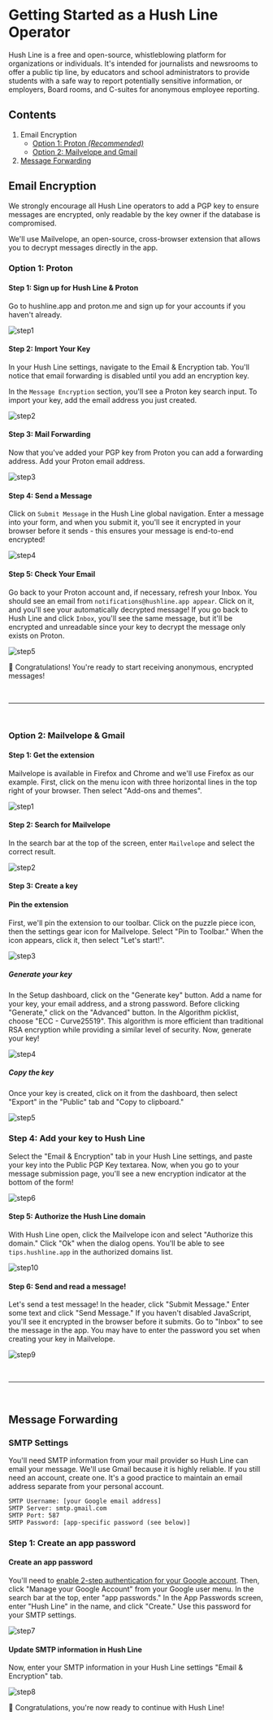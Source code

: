# Getting Started as a Hush Line Operator

Hush Line is a free and open-source, whistleblowing platform for organizations or individuals. It's intended for journalists and newsrooms to offer a public tip line, by educators and school administrators to provide students with a safe way to report potentially sensitive information, or employers, Board rooms, and C-suites for anonymous employee reporting.

## Contents

1. Email Encryption
   - [Option 1: Proton _(Recommended)_](#option-1-proton)
   - [Option 2: Mailvelope and Gmail](#option-2-mailvelope--gmail)
2. [Message Forwarding](#message-forwarding)

## Email Encryption

We strongly encourage all Hush Line operators to add a PGP key to ensure messages are encrypted, only readable by the key owner if the database is compromised. 

We'll use Mailvelope, an open-source, cross-browser extension that allows you to decrypt messages directly in the app.

### Option 1: Proton

#### Step 1: Sign up for Hush Line & Proton 

Go to hushline.app and proton.me and sign up for your accounts if you haven't already.

![step1](https://github.com/user-attachments/assets/0832d37e-a7d3-4394-9761-3b25a41550e4)

#### Step 2: Import Your Key

In your Hush Line settings, navigate to the Email & Encryption tab. You'll notice that email forwarding is disabled until you add an encryption key.

In the `Message Encryption` section, you'll see a Proton key search input. To import your key, add the email address you just created. 

![step2](https://github.com/user-attachments/assets/1925c5b9-48ad-4572-bd24-205b54bb3e27)

#### Step 3: Mail Forwarding

Now that you've added your PGP key from Proton you can add a forwarding address. Add your Proton email address.

![step3](https://github.com/user-attachments/assets/193cddb2-d472-40c1-8c40-79c7733a18e1)

#### Step 4: Send a Message

Click on `Submit Message` in the Hush Line global navigation. Enter a message into your form, and when you submit it, you'll see it encrypted in your browser before it sends - this ensures your message is end-to-end encrypted!

![step4](https://github.com/user-attachments/assets/50c81fb7-b40e-4579-b480-1ebe084975e8)

#### Step 5: Check Your Email

Go back to your Proton account and, if necessary, refresh your Inbox. You should see an email from `notifications@hushline.app appear`. Click on it, and you'll see your automatically decrypted message! If you go back to Hush Line and click `Inbox`, you'll see the same message, but it'll be encrypted and unreadable since your key to decrypt the message only exists on Proton.

![step5](https://github.com/user-attachments/assets/3a7ad652-825f-4f1d-bf3e-8175e8f96e8e)

🎉 Congratulations! You're ready to start receiving anonymous, encrypted messages!

<br>

----------

<br>

### Option 2: Mailvelope & Gmail

#### Step 1: Get the extension

Mailvelope is available in Firefox and Chrome and we'll use Firefox as our example. First, click on the menu icon with three horizontal lines in the top right of your browser. Then select "Add-ons and themes".

![step1](https://github.com/user-attachments/assets/b8a64098-9c89-4c64-a7bc-bda3bf6e884f)

#### Step 2: Search for Mailvelope

In the search bar at the top of the screen, enter `Mailvelope` and select the correct result.

![step2](https://github.com/user-attachments/assets/615b2516-18f5-4946-8fdb-7dc07272bfe7)

#### Step 3: Create a key

#### Pin the extension

First, we'll pin the extension to our toolbar. Click on the puzzle piece icon, then the settings gear icon for Mailvelope. Select "Pin to Toolbar." When the icon appears, click it, then select "Let's start!".

![step3](https://github.com/user-attachments/assets/ce1eac41-b4ad-4048-b5a2-765fbb5cb36c)

##### Generate your key

In the Setup dashboard, click on the "Generate key" button. Add a name for your key, your email address, and a strong password. Before clicking "Generate," click on the "Advanced" button. In the Algorithm picklist, choose "ECC - Curve25519". This algorithm is more efficient than traditional RSA encryption while providing a similar level of security. Now, generate your key!

![step4](https://github.com/user-attachments/assets/1af3e7f4-041c-4090-80bb-c4c5df4df0c9)

##### Copy the key

Once your key is created, click on it from the dashboard, then select "Export" in the "Public" tab and "Copy to clipboard."

![step5](https://github.com/user-attachments/assets/78a6f52b-9cc2-43e7-9cde-61f87c1e88f4)

### Step 4: Add your key to Hush Line

Select the "Email & Encryption" tab in your Hush Line settings, and paste your key into the Public PGP Key textarea. Now, when you go to your message submission page, you'll see a new encryption indicator at the bottom of the form! 

![step6](https://github.com/user-attachments/assets/59b99f80-0be1-4cfd-a1ec-aa4a3a816d12)

#### Step 5: Authorize the Hush Line domain

With Hush Line open, click the Mailvelope icon and select "Authorize this domain." Click "Ok" when the dialog opens. You'll be able to see `tips.hushline.app` in the authorized domains list. 

![step10](https://github.com/user-attachments/assets/b5fc8852-7b14-4bd0-8b12-ef92eba983ca)

#### Step 6: Send and read a message!

Let's send a test message! In the header, click "Submit Message." Enter some text and click "Send Message." If you haven't disabled JavaScript, you'll see it encrypted in the browser before it submits. Go to "Inbox" to see the message in the app. You may have to enter the password you set when creating your key in Mailvelope.

![step9](https://github.com/user-attachments/assets/04066bc1-8d75-4898-ad9f-0a60efae3ce2)

<br>

--------------

<br>

## Message Forwarding

### SMTP Settings

You'll need SMTP information from your mail provider so Hush Line can email your message. We'll use Gmail because it is highly reliable. If you still need an account, create one. It's a good practice to maintain an email address separate from your personal account.

```
SMTP Username: [your Google email address]
SMTP Server: smtp.gmail.com
SMTP Port: 587
SMTP Password: [app-specific password (see below)]
```

### Step 1: Create an app password

#### Create an app password

You'll need to [enable 2-step authentication for your Google account](https://support.google.com/accounts/answer/185839?hl=en&co=GENIE.Platform%3DDesktop). Then, click "Manage your Google Account" from your Google user menu. In the search bar at the top, enter "app passwords." In the App Passwords screen, enter "Hush Line" in the name, and click "Create." Use this password for your SMTP settings. 

![step7](https://github.com/user-attachments/assets/f08328a6-e12b-4986-a287-996312cbc1f3)

#### Update SMTP information in Hush Line

Now, enter your SMTP information in your Hush Line settings "Email & Encryption" tab.

![step8](https://github.com/user-attachments/assets/218ef288-0380-4e2d-b21d-80e0cff4b0df)

🎉 Congratulations, you're now ready to continue with Hush Line!
